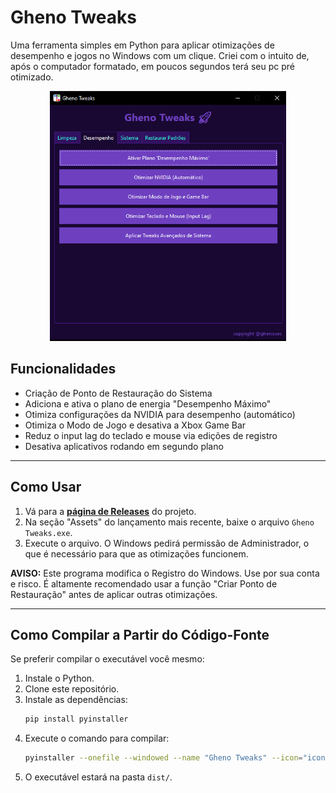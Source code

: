 # Gheno Tweaks

Uma ferramenta simples em Python para aplicar otimizações de desempenho e jogos no Windows com um clique.
Criei com o intuito de, após o computador formatado, em poucos segundos terá seu pc pré otimizado.

<p align="center">
 <img src="https://github.com/ghenosec/ghenotweaks/blob/main/giftweak.gif" alt="Logo" height=400></a>
</p>

## Funcionalidades

- Criação de Ponto de Restauração do Sistema
- Adiciona e ativa o plano de energia "Desempenho Máximo"
- Otimiza configurações da NVIDIA para desempenho (automático)
- Otimiza o Modo de Jogo e desativa a Xbox Game Bar
- Reduz o input lag do teclado e mouse via edições de registro
- Desativa aplicativos rodando em segundo plano

---

## Como Usar

1.  Vá para a [**página de Releases**](https://github.com/ghenosec/GhenoTweaks/releases) do projeto.
2.  Na seção "Assets" do lançamento mais recente, baixe o arquivo `Gheno Tweaks.exe`.
3.  Execute o arquivo. O Windows pedirá permissão de Administrador, o que é necessário para que as otimizações funcionem.

**AVISO:** Este programa modifica o Registro do Windows. Use por sua conta e risco. É altamente recomendado usar a função "Criar Ponto de Restauração" antes de aplicar outras otimizações.

---

## Como Compilar a Partir do Código-Fonte

Se preferir compilar o executável você mesmo:

1.  Instale o Python.
2.  Clone este repositório.
3.  Instale as dependências:
    ```bash
    pip install pyinstaller
    ```
4.  Execute o comando para compilar:
    ```bash
    pyinstaller --onefile --windowed --name "Gheno Tweaks" --icon="icone.ico" optimizer.py
    ```
5.  O executável estará na pasta `dist/`.
